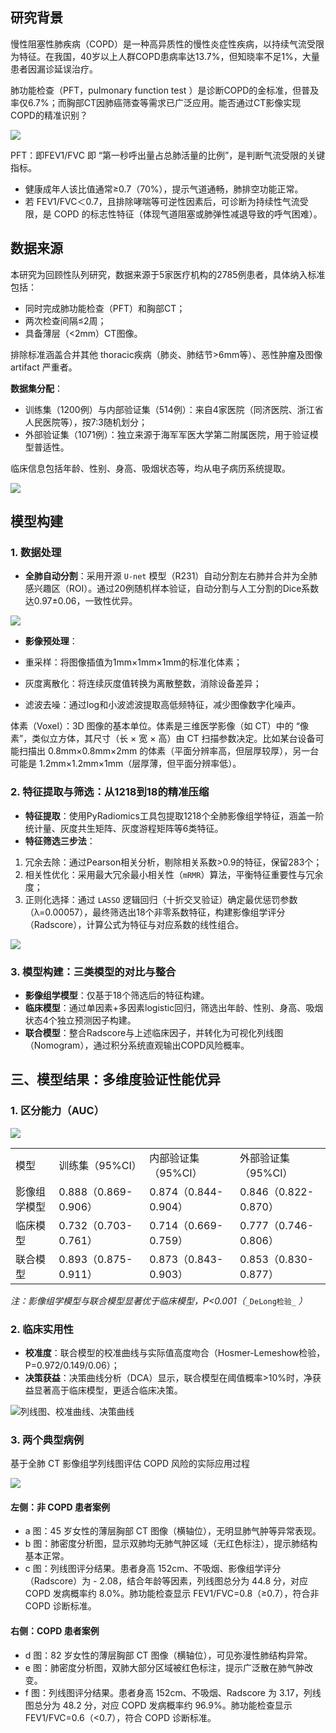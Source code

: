 ## 研究背景

慢性阻塞性肺疾病（COPD）是一种高异质性的慢性炎症性疾病，以持续气流受限为特征。在我国，40岁以上人群COPD患病率达13.7%，但知晓率不足1%，大量患者因漏诊延误治疗。

肺功能检查（PFT，pulmonary function test ）是诊断COPD的金标准，但普及率仅6.7%；而胸部CT因肺癌筛查等需求已广泛应用。能否通过CT影像实现COPD的精准识别？

![](https://cdn.nlark.com/yuque/0/2025/png/975582/1754190920185-d831f16b-1489-4554-ac4e-ae7e860c73b3.png)

PFT：即FEV1/FVC 即 “第一秒呼出量占总肺活量的比例”，是判断气流受限的关键指标。

- 健康成年人该比值通常≥0.7（70%），提示气道通畅，肺排空功能正常。
- 若 FEV1/FVC＜0.7，且排除哮喘等可逆性因素后，可诊断为持续性气流受限，是 COPD 的标志性特征（体现气道阻塞或肺弹性减退导致的呼气困难）。

## 数据来源

本研究为回顾性队列研究，数据来源于5家医疗机构的2785例患者，具体纳入标准包括：

- 同时完成肺功能检查（PFT）和胸部CT；
- 两次检查间隔≤2周；
- 具备薄层（<2mm）CT图像。

排除标准涵盖合并其他 thoracic疾病（肺炎、肺结节>6mm等）、恶性肿瘤及图像 artifact 严重者。

**数据集分配**：

- 训练集（1200例）与内部验证集（514例）：来自4家医院（同济医院、浙江省人民医院等），按7:3随机划分；
- 外部验证集（1071例）：独立来源于海军军医大学第二附属医院，用于验证模型普适性。

临床信息包括年龄、性别、身高、吸烟状态等，均从电子病历系统提取。

![](https://cdn.nlark.com/yuque/0/2025/png/975582/1754191325537-16506992-8d54-4689-9dd5-c560bf7252ab.png)

## 模型构建

### 1. 数据处理

- **全肺自动分割**：采用开源 `U-net` 模型（R231）自动分割左右肺并合并为全肺感兴趣区（ROI）。通过20例随机样本验证，自动分割与人工分割的Dice系数达0.97±0.06，一致性优异。

![](https://cdn.nlark.com/yuque/0/2025/png/975582/1754191345693-b4bda30b-3af1-456b-bfad-8ef8200297c2.png)

- **影像预处理**：

- 重采样：将图像插值为1mm×1mm×1mm的标准化体素；
- 灰度离散化：将连续灰度值转换为离散整数，消除设备差异；
- 滤波去噪：通过log和小波滤波提取高低频特征，减少图像数字化噪声。

体素（Voxel）：3D 图像的基本单位。体素是三维医学影像（如 CT）中的 “像素”，类似立方体，其尺寸（长 × 宽 × 高）由 CT 扫描参数决定。比如某台设备可能扫描出 0.8mm×0.8mm×2mm 的体素（平面分辨率高，但层厚较厚），另一台可能是 1.2mm×1.2mm×1mm（层厚薄，但平面分辨率低）。

### 2. 特征提取与筛选：从1218到18的精准压缩

- **特征提取**：使用PyRadiomics工具包提取1218个全肺影像组学特征，涵盖一阶统计量、灰度共生矩阵、灰度游程矩阵等6类特征。
- **特征筛选三步法**：

1. 冗余去除：通过Pearson相关分析，剔除相关系数>0.9的特征，保留283个；
2. 相关性优化：采用最大冗余最小相关性（`mRMR`）算法，平衡特征重要性与冗余度；
3. 正则化选择：通过 `LASSO` 逻辑回归（十折交叉验证）确定最优惩罚参数（λ=0.00057），最终筛选出18个非零系数特征，构建影像组学评分（Radscore），计算公式为特征与对应系数的线性组合。

![](https://cdn.nlark.com/yuque/0/2025/png/975582/1754191363997-84bd3d14-118b-4b9c-956d-d0ace39f705d.png)

### 3. 模型构建：三类模型的对比与整合

- **影像组学模型**：仅基于18个筛选后的特征构建。
- **临床模型**：通过单因素+多因素logistic回归，筛选出年龄、性别、身高、吸烟状态4个独立预测因子构建。
- **联合模型**：整合Radscore与上述临床因子，并转化为可视化列线图（Nomogram），通过积分系统直观输出COPD风险概率。

## 三、模型结果：多维度验证性能优异

### 1. 区分能力（AUC）

![](https://cdn.nlark.com/yuque/0/2025/png/975582/1754191387194-7f0cc74c-a76c-48a0-bd1b-9a98e7348a8b.png)

|   |   |   |   |
|---|---|---|---|
|模型|训练集（95%CI）|内部验证集（95%CI）|外部验证集（95%CI）|
|影像组学模型|0.888（0.869-0.906）|0.874（0.844-0.904）|0.846（0.822-0.870）|
|临床模型|0.732（0.703-0.761）|0.714（0.669-0.759）|0.777（0.746-0.806）|
|联合模型|0.893（0.875-0.911）|0.873（0.843-0.903）|0.853（0.830-0.877）|

_注：影像组学模型与联合模型显著优于临床模型，P<0.001（_`_DeLong检验_` _）_

### 2. 临床实用性

- **校准度**：联合模型的校准曲线与实际值高度吻合（Hosmer-Lemeshow检验，P=0.972/0.149/0.06）；
- **决策获益**：决策曲线分析（DCA）显示，联合模型在阈值概率>10%时，净获益显著高于临床模型，更适合临床决策。

![](https://cdn.nlark.com/yuque/0/2025/png/975582/1754191401968-25a732f1-2ac8-4737-8f1e-c635a3f598d1.png "列线图、校准曲线、决策曲线")

### 3. 两个典型病例

基于全肺 CT 影像组学列线图评估 COPD 风险的实际应用过程

![](https://cdn.nlark.com/yuque/0/2025/png/975582/1754191409850-4baec615-633d-4f2b-82cf-8049cab84127.png)

#### 左侧：非 COPD 患者案例

- a 图：45 岁女性的薄层胸部 CT 图像（横轴位），无明显肺气肿等异常表现。
- b 图：肺密度分析图，显示双肺均无肺气肿区域（无红色标注），提示肺结构基本正常。
- c 图：列线图评分结果。患者身高 152cm、不吸烟、影像组学评分（Radscore）为 - 2.08，结合年龄等因素，列线图总分为 44.8 分，对应 COPD 发病概率约 8.0%。肺功能检查显示 FEV1/FVC=0.8（≥0.7），符合非 COPD 诊断标准。

#### 右侧：COPD 患者案例

- d 图：82 岁女性的薄层胸部 CT 图像（横轴位），可见弥漫性肺结构异常。
- e 图：肺密度分析图，双肺大部分区域被红色标注，提示广泛散在肺气肿改变。
- f 图：列线图评分结果。患者身高 152cm、不吸烟、Radscore 为 3.17，列线图总分为 48.2 分，对应 COPD 发病概率约 96.9%。肺功能检查显示 FEV1/FVC=0.6（<0.7），符合 COPD 诊断标准。